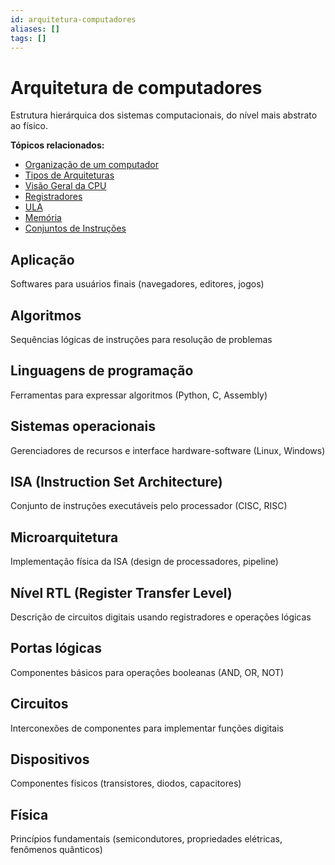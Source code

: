 ```yaml
---
id: arquitetura-computadores
aliases: []
tags: []
---
```


# Arquitetura de computadores

Estrutura hierárquica dos sistemas computacionais, do nível mais abstrato ao físico.

**Tópicos relacionados:**
- [Organização de um computador](organização-computador.md)
- [Tipos de Arquiteturas](arquiteturas.md)
- [Visão Geral da CPU](../cpu/visao-geral.md)
- [Registradores](../cpu/registradores.md)
- [ULA](../cpu/ula.md)
- [Memória](../cpu/memoria.md)
- [Conjuntos de Instruções](../cpu/sets-instrucoes.md)


## Aplicação

Softwares para usuários finais (navegadores, editores, jogos)


## Algoritmos

Sequências lógicas de instruções para resolução de problemas


## Linguagens de programação

Ferramentas para expressar algoritmos (Python, C, Assembly)


## Sistemas operacionais

Gerenciadores de recursos e interface hardware-software (Linux, Windows)


## ISA (Instruction Set Architecture)

Conjunto de instruções executáveis pelo processador (CISC, RISC)


## Microarquitetura

Implementação física da ISA (design de processadores, pipeline)


## Nível RTL (Register Transfer Level)

Descrição de circuitos digitais usando registradores e operações lógicas


## Portas lógicas

Componentes básicos para operações booleanas (AND, OR, NOT)


## Circuitos

Interconexões de componentes para implementar funções digitais


## Dispositivos

Componentes físicos (transistores, diodos, capacitores)


## Física

Princípios fundamentais (semicondutores, propriedades elétricas, fenômenos quânticos)


